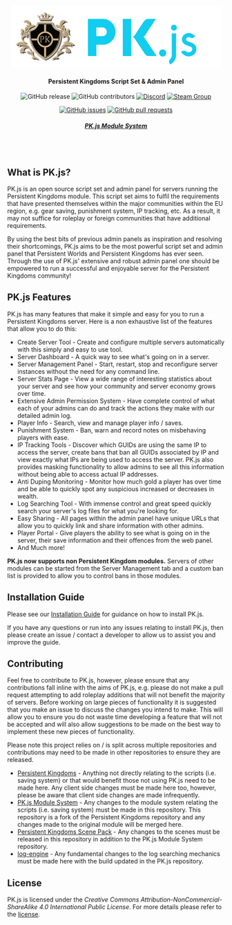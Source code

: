 <div align="center">

![Logo](client/src/assets/img/brand/pk-js.png)
#### Persistent Kingdoms Script Set & Admin Panel

![GitHub release](https://img.shields.io/github/release/SmartPhoenix/PK.js.svg?style=flat-square)
![GitHub contributors](https://img.shields.io/github/contributors/SmartPhoenix/PK.js.svg?style=flat-square)
[![Discord](https://img.shields.io/discord/450652484634148875.svg?style=flat-square&logo=discord)](https://discord.gg/jwM54DB)
[![Steam Group](https://img.shields.io/badge/Steam-Group-lightgrey.svg?style=flat-square)](https://steamcommunity.com/groups/persistent-kingdoms)

[![GitHub issues](https://img.shields.io/github/issues/SmartPhoenix/PK.js.svg?style=flat-square)](https://github.com/SmartPhoenix/PK.js/issues)
[![GitHub pull requests](https://img.shields.io/github/issues-pr-raw/SmartPhoenix/PK.js.svg?style=flat-square)](https://github.com/SmartPhoenix/PK.js/pulls)

##### [PK.js Module System](https://github.com/SmartPhoenix/PK.js-Module-System)
<br><br>
</div>

## What is PK.js?
PK.js is an open source script set and admin panel for servers running the Persistent Kingdoms module. This script set aims to fulfil the requirements that have presented themselves within the major communities within the EU region, e.g. gear saving, punishment system, IP tracking, etc. As a result, it may not suffice for roleplay or foreign communities that have additional requirements.

By using the best bits of previous admin panels as inspiration and resolving their shortcomings, PK.js aims to be the most powerful script set and admin panel that Persistent Worlds and Persistent Kingdoms has ever seen. Through the use of PK.js' extensive and robust admin panel one should be empowered to run a successful and enjoyable server for the Persistent Kingdoms community!

## PK.js Features
PK.js has many features that make it simple and easy for you to run a Persistent Kingdoms server. Here is a non exhaustive list of the features that allow you to do this:
 * Create Server Tool - Create and configure multiple servers automatically with this simply and easy to use tool.
 * Server Dashboard - A quick way to see what's going on in a server.
 * Server Management Panel - Start, restart, stop and reconfigure server instances without the need for any command line.
 * Server Stats Page - View a wide range of interesting statistics about your server and see how your community and server economy grows over time.
 * Extensive Admin Permission System - Have complete control of what each of your admins can do and track the actions they make with our detailed admin log.
 * Player Info - Search, view and manage player info / saves.
 * Punishment System - Ban, warn and record notes on misbehaving players with ease.
 * IP Tracking Tools - Discover which GUIDs are using the same IP to access the server, create bans that ban all GUIDs associated by IP and view exactly what IPs are being used to access the server. PK.js also provides masking functionality to allow admins to see all this information without being able to access actual IP addresses.
 * Anti Duping Monitoring - Monitor how much gold a player has over time and be able to quickly spot any suspicious increased or decreases in wealth.
 * Log Searching Tool - With immense control and great speed quickly search your server's log files for what you're looking for.
 * Easy Sharing - All pages within the admin panel have unique URLs that allow you to quickly link and share information with other admins.
 * Player Portal - Give players the ability to see what is going on in the server, their save information and their offences from the web panel.
 * And Much more!
 
**PK.js now supports non Persistent Kingdom modules.** Servers of other modules can be started from the Server Management tab and a custom ban list is provided to allow you to control bans in those modules.

## Installation Guide
Please see our [Installation Guide](Installation-Guide.md) for guidance on how to install PK.js.

If you have any questions or run into any issues relating to install PK.js, then please create an issue / contact a developer to allow us to assist you and improve the guide.
 
## Contributing
Feel free to contribute to PK.js, however, please ensure that any contributions fall inline with the aims of PK.js, e.g. please do not make a pull request attempting to add roleplay additions that will not benefit the majority of servers. Before working on large pieces of functionality it is suggested that you make an issue to discuss the changes you intend to make. This will allow you to ensure you do not waste time developing a feature that will not be accepted and will also allow suggestions to be made on the best way to implement these new pieces of functionality.

Please note this project relies on / is split across multiple repositories and contributions may need to be made in other repositories to ensure they are released.
 * [Persistent Kingdoms](https://github.com/SmartPhoenix/Persistent-Kingdoms) - Anything not directly relating to the scripts (i.e. saving system) or that would benefit those not using PK.js need to be made here. Any client side changes must be made here too, however, please be aware that client side changes are made infrequently.
 * [PK.js Module System](https://github.com/SmartPhoenix/PK.js-Module-System) - Any changes to the module system relating the scripts (i.e. saving system) must be made in this repository. This repository is a fork of the Persistent Kingdoms repository and any changes made to the original module will be merged here.
 * [Persistent Kingdoms Scene Pack](https://github.com/SmartPhoenix/PK-Scene-Pack) - Any changes to the scenes must be released in this repository in addition to the PK.js Module System repository.
 * [log-engine](https://github.com/SmartPhoenix/log-engine) - Any fundamental changes to the log searching mechanics must be made here with the build updated in the PK.js repository.

## License
PK.js is licensed under the _Creative Commons Attribution-NonCommercial-ShareAlike 4.0 International Public License_. For more details please refer to the [license](LICENSE.md).

